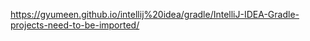 https://gyumeen.github.io/intellij%20idea/gradle/IntelliJ-IDEA-Gradle-projects-need-to-be-imported/
